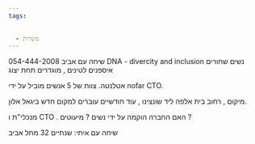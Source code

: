 ```yaml
---
tags:
  
  
  - משרות
---
```


שיחה עם אביב 
054-444-2008
DNA - divercity and inclusion
נשים שחורים איספנים לטינים , מוגדרים תחת יצוג

אטלנטה. 
צוות של 5 אנשים מוביל על ידי nofar CTO. 

מיקום , רחוב בית אלפה
ליד שונצינו , עוד חודשיים עוברים למקום חדש 
ביגאל אלון.

מנכלי"ת ו CTO . האם החברה הוקמה על ידי נשים ? מיעוטים ? 

שיחה עם איתי: 
שנתיים 
32 מתל אביב 
